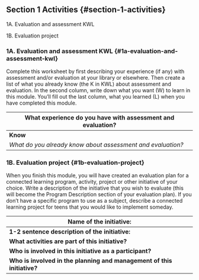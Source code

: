 ## Section 1 Activities {#section-1-activities}

1A. Evaluation and assessment KWL

1B. Evaluation project

### 1A. Evaluation and assessment KWL {#1a-evaluation-and-assessment-kwl}

Complete this worksheet by first describing your experience (if any) with assessment and/or evaluation at your library or elsewhere. Then create a list of what you already know (the K in KWL) about assessment and evaluation. In the second column, write down what you want (W) to learn in this module. You’ll fill out the last column, what you learned (L) when you have completed this module.

| **What experience do you have with assessment and evaluation?** |
| --- |
| **Know** | **Want** | **Learn** |
| _What do you already know about assessment and evaluation?_ | _What do you want to learn about assessment and evaluation in this module?_ | _Leave this section blank for now._ |

### 1B. Evaluation project {#1b-evaluation-project}

When you finish this module, you will have created an evaluation plan for a connected learning program, activity, project or other initiative of your choice. Write a description of the initiative that you wish to evaluate (this will become the Program Description section of your evaluation plan). If you don’t have a specific program to use as a subject, describe a connected learning project for teens that you would like to implement someday.

| **Name of the initiative:** |
| --- |
| **1-2 sentence description of the initiative:** |
| **What activities are part of this initiative?** |
| **Who is involved in this initiative as a participant?** |
| **Who is involved in the planning and management of this initiative?** |